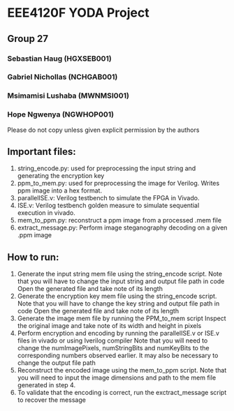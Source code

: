 # EEE4120F YODA Project
## Group 27
### Sebastian Haug (HGXSEB001)
### Gabriel Nichollas (NCHGAB001)
### Msimamisi Lushaba (MWNMSI001)
### Hope Ngwenya (NGWHOP001)

Please do not copy unless given explicit permission by the authors

## Important files:
1. string_encode.py: used for preprocessing the input string and generating the encryption key
2. ppm_to_mem.py: used for preprocessing the image for Verilog. Writes ppm image into a hex format.
3. parallelISE.v: Verilog testbench to simulate the FPGA in Vivado.
4. ISE.v: Verilog testbench golden measure to simulate sequential execution in vivado.
5. mem_to_ppm.py: reconstruct a ppm image from a processed .mem file
6. extract_message.py: Perform image steganography decoding on a given .ppm image

## How to run:
1. Generate the input string mem file using the string_encode script.
    Note that you will have to change the input string and output file path in code
    Open the generated file and take note of its length
2. Generate the encryption key mem file using the string_encode script.
    Note that you will have to change the key string and output file path in code
    Open the generated file and take note of its length
3. Generate the image mem file by running the PPM_to_mem script
    Inspect the original image and take note of its width and height in pixels
4. Perform encryption and encoding by running the parallelISE.v or ISE.v files in vivado or using   Iverilog compiler
    Note that you will need to change the numImagePixels, numStringBits and numKeyBits to the corresponding numbers observed earlier.
    It may also be necessary to change the output file path
5. Reconstruct the encoded image using the mem_to_ppm script.
    Note that you will need to input the image dimensions and path to the mem file generated in step 4.
6. To validate that the encoding is correct, run the exctract_message script to recover the message